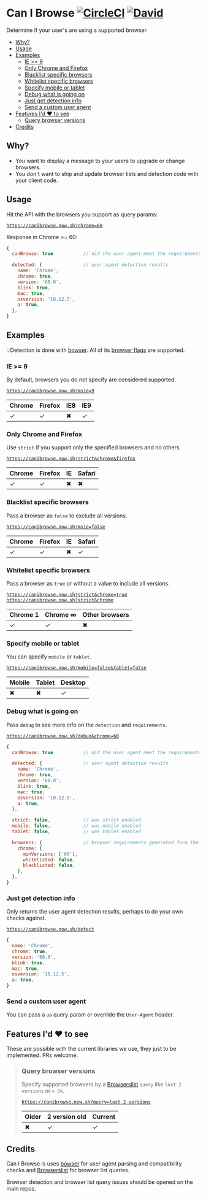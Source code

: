 Can I Browse
[![CircleCI](https://img.shields.io/circleci/project/github/levithomason/canibrowse/master.svg?style=flat-square)]()
[![David](https://img.shields.io/david/levithomason/canibrowse.svg?style=flat-square)]()
============

Determine if your user's are using a supported browser.

<!-- toc -->

- [Why?](#why)
- [Usage](#usage)
- [Examples](#examples)
  * [IE >= 9](#ie--9)
  * [Only Chrome and Firefox](#only-chrome-and-firefox)
  * [Blacklist specific browsers](#blacklist-specific-browsers)
  * [Whitelist specific browsers](#whitelist-specific-browsers)
  * [Specify mobile or tablet](#specify-mobile-or-tablet)
  * [Debug what is going on](#debug-what-is-going-on)
  * [Just get detection info](#just-get-detection-info)
  * [Send a custom user agent](#send-a-custom-user-agent)
- [Features I'd :heart: to see](#features-id-heart-to-see)
  * [Query browser versions](#query-browser-versions)
- [Credits](#credits)

<!-- tocstop -->

## Why?

- You want to display a message to your users to upgrade or change browsers.
- You don't want to ship and update browser lists and detection code with your client code.

## Usage

Hit the API with the browsers you support as query params:

[`https://canibrowse.now.sh?chrome=60`](https://canibrowse.now.sh?chrome=60)

Response in Chrome >= 60:

```js
{
  canBrowse: true           // did the user agent meet the requirements?

  detected: {               // user agent detection results
    name: 'Chrome',
    chrome: true,
    version: '60.0',
    blink: true,
    mac: true,
    osversion: '10.12.5',
    a: true,
  },
}
```

## Examples

💡Detection is done with [bowser][1].  All of its [browser flags][2] are supported.

### IE >= 9

By default, browsers you do not specify are considered supported.

[`https://canibrowse.now.sh?msie=9`](https://canibrowse.now.sh?msie=9)

|Chrome  |Firefox |IE8     |IE9     |
|--------|--------|--------|--------|
|✓       |✓       |✖       |✓       |


### Only Chrome and Firefox

Use `strict` if you support only the specified browsers and no others.

[`https://canibrowse.now.sh?strict&chrome&firefox`](https://canibrowse.now.sh?strict&chrome&firefox)

|Chrome  |Firefox |IE      |Safari  |
|--------|--------|--------|--------|
|✓       |✓       |✖       |✖       |

### Blacklist specific browsers

Pass a browser as `false` to exclude all versions.

[`https://canibrowse.now.sh?msie=false`](https://canibrowse.now.sh?msie=false)

|Chrome  |Firefox |IE      |Safari  |
|--------|--------|--------|--------|
|✓       |✓       |✖       |✓       |

### Whitelist specific browsers

Pass a browser as `true` or without a value to include all versions.

[`https://canibrowse.now.sh?strict&chrome=true`](https://canibrowse.now.sh?strict&chrome=true)  
[`https://canibrowse.now.sh?strict&chrome`](https://canibrowse.now.sh?strict&chrome)

|Chrome 1 |Chrome ∞   |Other browsers|
|----------|----------|--------------|
|✓         |✓         |✖             |

### Specify mobile or tablet

You can specify `mobile` or `tablet`.

[`https://canibrowse.now.sh?mobile=false&tablet=false`](https://canibrowse.now.sh?mobile=false&tablet=false)

|Mobile  |Tablet  |Desktop |
|--------|--------|--------|
|✖       |✖       |✓       |

### Debug what is going on

Pass `debug` to see more info on the `detection` and `requirements`.

[`https://canibrowse.now.sh?debug&chrome=60`](https://canibrowse.now.sh?debug&chrome=60)

```js
{
  canBrowse: true           // did the user agent meet the requirements?

  detected: {               // user agent detection results
    name: 'Chrome',
    chrome: true,
    version: '60.0',
    blink: true,
    mac: true,
    osversion: '10.12.5',
    a: true,
  },

  strict: false,            // was strict enabled
  mobile: false,            // was mobile enabled
  tablet: false,            // was tablet enabled

  browsers: {               // browser requirements generated form the request
    chrome: {
      minVersions: ['60'],
      whitelisted: false,
      blacklisted: false,
    },
  },
}
```

### Just get detection info

Only returns the user agent detection results, perhaps to do your own checks against.

[`https://canibrowse.now.sh/detect`](https://canibrowse.now.sh/detect)

```js
{
  name: 'Chrome',
  chrome: true,
  version: '60.0',
  blink: true,
  mac: true,
  osversion: '10.12.5',
  a: true,
}
```

### Send a custom user agent

You can pass a `ua` query param or override the `User-Agent` header.

## Features I'd :heart: to see

These are possible with the current libraries we use, they just to be implemented.  PRs welcome. 

>### Query browser versions
>
>Specify supported browsers by a [Browserslist][3] `query` like `last 2 versions` or `> 5%`.
>
>[`https://canibrowse.now.sh?query=last 2 versions`](https://canibrowse.now.sh?query=last%202%20versions)
>
>|Older   |2 version old |Current |
>|--------|--------------|--------|
>|✖      |✓            |✓       |
>

## Credits

Can I Browse is uses [bowser][1] for user agent parsing and compatibility checks and [Browserslist][3] for browser list queries.

Browser detection and browser list query issues should be opened on the main repos.

[1]: https://github.com/lancedikson/bowser
[2]: https://github.com/lancedikson/bowser#browser-flags
[3]: https://github.com/ai/browserslist
